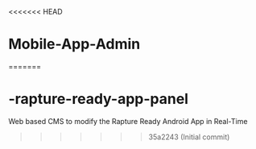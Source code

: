 <<<<<<< HEAD
# Mobile-App-Admin
=======
# -rapture-ready-app-panel
Web based CMS to modify the Rapture Ready Android App in Real-Time
>>>>>>> 35a2243 (Initial commit)
